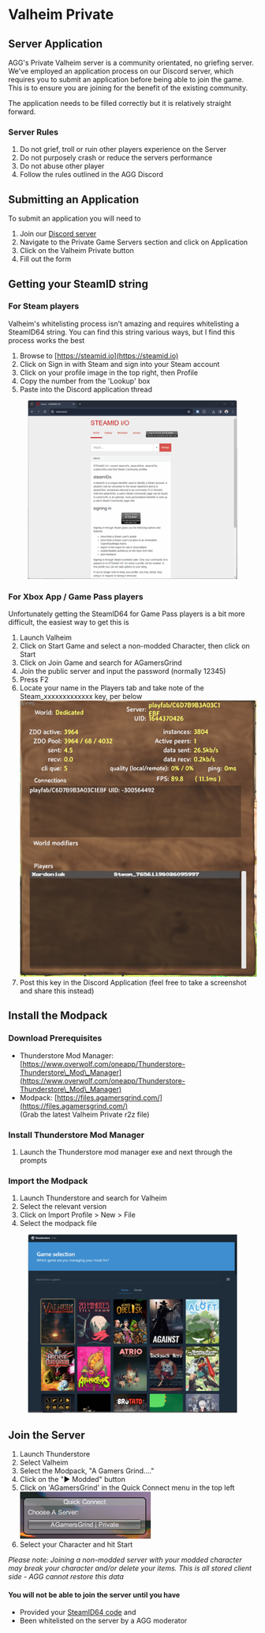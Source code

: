 # Valheim Private

## Server Application

AGG's Private Valheim server is a community orientated, no griefing server. We've employed an application process on our Discord server, which requires you to submit an application before being able to join the game. This is to ensure you are joining for the benefit of the existing community.

The application needs to be filled correctly but it is relatively straight forward.

### Server Rules

1. Do not grief, troll or ruin other players experience on the Server
2. Do not purposely crash or reduce the servers performance
3. Do not abuse other player
4. Follow the rules outlined in the AGG Discord

## Submitting an Application

To submit an application you will need to

1. Join our [Discord server](https://discord.agamersgrind.com)
2. Navigate to the Private Game Servers section and click on Application
3. Click on the Valheim Private button
4. Fill out the form

## Getting your SteamID  string

### For Steam players

Valheim's whitelisting process isn't amazing and requires whitelisting a SteamID64 string. You can find this string various ways, but I find this process works the best

1. Browse to [https://steamid.io](https://steamid.io)
2. Click on Sign in with Steam and sign into your Steam account
3. Click on your profile image in the top right, then Profile
4. Copy the number from the 'Lookup' box
5. Paste into the Discord application thread

<figure><img src="../.gitbook/assets/steamid.gif" alt=""><figcaption></figcaption></figure>

### For Xbox App / Game Pass players

Unfortunately getting the SteamID64 for Game Pass players is a bit more difficult, the easiest way to get this is

1. Launch Valheim
2. Click on Start Game and select a non-modded Character, then click on Start
3. Click on Join Game and search for AGamersGrind
4. Join the public server and input the password (normally 12345)
5. Press F2
6. Locate your name in the Players tab and take note of the Steam\_xxxxxxxxxxxxx key, per below\
   ![](<../.gitbook/assets/image (9).png>)
7. Post this key in the Discord Application (feel free to take a screenshot and share this instead)

## Install the Modpack

### Download Prerequisites

* Thunderstore Mod Manager: [https://www.overwolf.com/oneapp/Thunderstore-Thunderstore\_Mod\_Manager](https://www.overwolf.com/oneapp/Thunderstore-Thunderstore\_Mod\_Manager)
* Modpack: [https://files.agamersgrind.com/](https://files.agamersgrind.com/) \
  (Grab the latest Valheim Private r2z file)

### Install Thunderstore Mod Manager

1. Launch the Thunderstore mod manager exe and next through the prompts

### Import the Modpack

1. Launch Thunderstore and search for Valheim
2. Select the relevant version
3. Click on Import Profile > New > File
4. Select the modpack file

<figure><img src="../.gitbook/assets/valheim-import-modpack.gif" alt=""><figcaption></figcaption></figure>

## Join the Server

1. Launch Thunderstore
2. Select Valheim
3. Select the Modpack, "A Gamers Grind...."
4. Click on the "▶️ Modded" button
5. Click on 'AGamersGrind' in the Quick Connect menu in the top left\
   ![](<../.gitbook/assets/image (41).png>)
6. Select your Character and hit Start

_Please note: Joining a non-modded server with your modded character may break your character and/or delete your items. This is all stored client side - AGG cannot restore this data_

#### You will not be able to join the server until you have

* Provided your [SteamID64 code](valheim-private.md#getting-your-steamid-string) and
* Been whitelisted on the server by a AGG moderator
